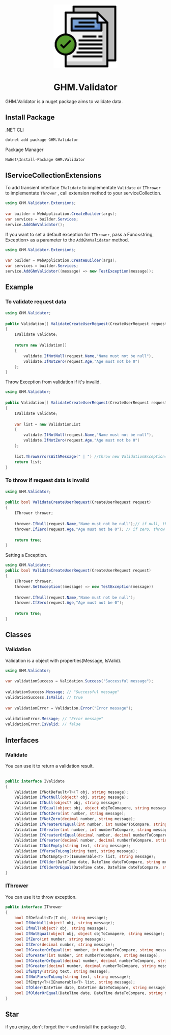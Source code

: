 <p align="center">
<img src="logo.png" alt="logo" width="200px"/>
</p>

<h1 align="center"> GHM.Validator </h1>

GHM.Validator is a nuget package aims to validate data.

## Install Package

.NET CLI

```sh
dotnet add package GHM.Validator
```

Package Manager

```sh
NuGet\Install-Package GHM.Validator
```

## IServiceCollectionExtensions

To add transient interface `IValidate` to implementate `Validate` or `IThrower` to implementate `Thrower` , call extension method to your serviceCollection.

```csharp
using GHM.Validator.Extensions;

var builder = WebApplication.CreateBuilder(args);
var services = builder.Services;
service.AddGhmValidator();
```

If you want to set a default exception for `IThrower`, pass a Func<string, Exception> as a parameter to the `AddGhmValidator` method.

```csharp
using GHM.Validator.Extensions;

var builder = WebApplication.CreateBuilder(args);
var services = builder.Services;
service.AddGhmValidator((message) => new TestException(message));
```

## Example

### To validate request data

```csharp
using GHM.Validator;

public Validation[] ValidateCreateUserRequest(CreateUserRequest request)
{
    IValidate validate;

    return new Validation[]
    {
        validate.IfNotNull(request.Name,"Name must not be null"),
        validate.IfNotZero(request.Age,"Age must not be 0")
    };
}
```

Throw Exception from validation if it's invalid.

```csharp
using GHM.Validator;

public Validation[] ValidateCreateUserRequest(CreateUserRequest request)
{
    IValidate validate;

    var list = new ValidationList
    {
        validate.IfNotNull(request.Name,"Name must not be null"),
        validate.IfNotZero(request.Age,"Age must not be 0")
    };

    list.ThrowErrorsWithMessage(" | ") //throw new ValidationException("Name must not be null | Age must not be 0").
    return list;
}
```

### To throw if request data is invalid

```csharp
using GHM.Validator;

public bool ValidateCreateUserRequest(CreateUserRequest request)
{
    IThrower thrower;

    thrower.IfNull(request.Name,"Name must not be null");// if null, throw ArgumentException.
    thrower.IfZero(request.Age,"Age must not be 0"); // if zero, throw ArgumentException.

    return true;
}
```

Setting a Exception.

```csharp
using GHM.Validator;
public bool ValidateCreateUserRequest(CreateUserRequest request)
{
    IThrower thrower;
    thrower.SetException((message) => new TestException(message))

    thrower.IfNull(request.Name,"Name must not be null");
    thrower.IfZero(request.Age,"Age must not be 0");

    return true;
}
```

## Classes

### Validation

Validation is a object with properties(Message, IsValid).

```csharp
using GHM.Validator;

var validationSuccess = Validation.Success("Successful message");

validationSuccess.Message; // "Successful message"
validationSuccess.IsValid; // true

var validationError = Validation.Error("Error message");

validationError.Message; // "Error message"
validationError.IsValid; // false
```

## Interfaces

### IValidate

You can use it to return a validation result.

```csharp

public interface IValidate
{
    Validation IfNotDefault<T>(T obj, string message);
    Validation IfNotNull(object? obj, string message);
    Validation IfNull(object? obj, string message);
    Validation IfEqual(object obj, object objToComapere, string message);
    Validation IfNotZero(int number, string message);
    Validation IfNotZero(decimal number, string message);
    Validation IfGreaterOrEqual(int number, int numberToCompare, string message);
    Validation IfGreater(int number, int numberToCompare, string message);
    Validation IfGreaterOrEqual(decimal number, decimal numberToCompare, string message);
    Validation IfGreater(decimal number, decimal numberToCompare, string message);
    Validation IfNotEmpty(string text, string message);
    Validation IfParseToLong(string text, string message);
    Validation IfNotEmpty<T>(IEnumerable<T> list, string message);
    Validation IfOlder(DateTime date, DateTime dateToCompare, string message);
    Validation IfOlderOrEqual(DateTime date, DateTime dateToCompare, string message);
}

```

### IThrower

You can use it to throw exception.

```csharp
public interface IThrower
{
    bool IfDefault<T>(T obj, string message);
    bool IfNotNull(object? obj, string message);
    bool IfNull(object? obj, string message);
    bool IfNotEqual(object obj, object objToComapere, string message);
    bool IfZero(int number, string message);
    bool IfZero(decimal number, string message);
    bool IfGreaterOrEqual(int number, int numberToCompare, string message);
    bool IfGreater(int number, int numberToCompare, string message);
    bool IfGreaterOrEqual(decimal number, decimal numberToCompare, string message);
    bool IfGreater(decimal number, decimal numberToCompare, string message);
    bool IfEmpty(string text, string message);
    bool IfNotParseToLong(string text, string message);
    bool IfEmpty<T>(IEnumerable<T> list, string message);
    bool IfOlder(DateTime date, DateTime dateToCompare, string message);
    bool IfOlderOrEqual(DateTime date, DateTime dateToCompare, string message);
}
```

## Star

if you enjoy, don't forget the ⭐ and install the package 😊.
